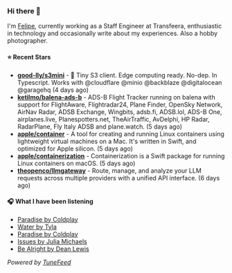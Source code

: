 ### Hi there 👋

I'm [Felipe](https://felipevm.com), currently working as a Staff Engineer at Transfeera, enthusiastic in technology and occasionally write about my experiences. Also a hobby photographer.

#### ⭐ Recent Stars
- **[good-lly/s3mini](https://github.com/good-lly/s3mini)** - 👶 Tiny S3 client. Edge computing ready. No-dep. In Typescript. Works with @cloudflare @minio @backblaze @digitalocean @garagehq (4 days ago)
- **[ketilmo/balena-ads-b](https://github.com/ketilmo/balena-ads-b)** - ADS-B Flight Tracker running on balena with support for FlightAware, Flightradar24, Plane Finder, OpenSky Network, AirNav Radar, ADSB Exchange, Wingbits, adsb.fi, ADSB.lol, ADS-B One, airplanes.live, Planespotters.net, TheAirTraffic, AvDelphi, HP Radar, RadarPlane, Fly Italy ADSB and plane.watch. (5 days ago)
- **[apple/container](https://github.com/apple/container)** - A tool for creating and running Linux containers using lightweight virtual machines on a Mac. It&#39;s written in Swift, and optimized for Apple silicon.  (5 days ago)
- **[apple/containerization](https://github.com/apple/containerization)** - Containerization is a Swift package for running Linux containers on macOS. (5 days ago)
- **[theopenco/llmgateway](https://github.com/theopenco/llmgateway)** - Route, manage, and analyze your LLM requests across multiple providers with a unified API interface. (6 days ago)

#### 🎧 What I have been listening
- [Paradise by Coldplay](https://open.spotify.com/track/6nek1Nin9q48AVZcWs9e9D)
- [Water by Tyla](https://open.spotify.com/track/5aIVCx5tnk0ntmdiinnYvw)
- [Paradise by Coldplay](https://open.spotify.com/track/6nek1Nin9q48AVZcWs9e9D)
- [Issues by Julia Michaels](https://open.spotify.com/track/7vu0JkJh0ldukEYbTVcqd0)
- [Be Alright by Dean Lewis](https://open.spotify.com/track/3EPXxR3ImUwfayaurPi3cm)

_Powered by [TuneFeed](https://tunefeed.app?ref=github.com)_
